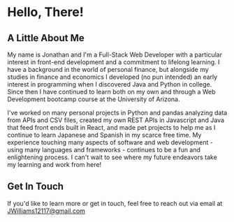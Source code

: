 # Hello, There!

## A Little About Me
My name is Jonathan and I'm a Full-Stack Web Developer with a particular interest in front-end development and a commitment to lifelong learning.
I have a background in the world of personal finance, but alongside my studies in finance and economics I developed (no pun intended) an early interest
in programming when I discovered Java and Python in college.  Since then I have continued to learn both on my own and through a Web Development bootcamp
course at the University of Arizona.

I've worked on many personal projects in Python and pandas analyzing data from APIs and CSV files, created my own 
REST APIs in Javascript and Java that feed front ends built in React, and made pet projects to help me as I continue to learn Japanese and Spanish in my
scarce free time.  My experience touching many aspects of software and web development - using many languages and frameworks - continues to be a fun and
enlightening process.  I can't wait to see where my future endeavors take my learning and work from here!

## Get In Touch
If you'd like to learn more or get in touch, feel free to reach out via email at JWilliams12117@gmail.com
